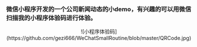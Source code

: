 ### 微信小程序开发的一个公司新闻动态的小demo，有兴趣的可以用微信扫描我的小程序体验码进行体验。
<div align=center>![小程序体验码](https://github.com/gezi666/WeChatSmallRoutine/blob/master/QRCode.jpg)
